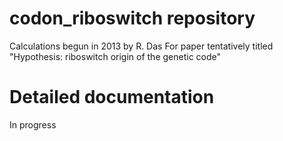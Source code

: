 # codon_riboswitch repository
Calculations begun in 2013 by R. Das
For paper tentatively titled "Hypothesis: riboswitch origin of the genetic code"

# Detailed documentation
In progress

